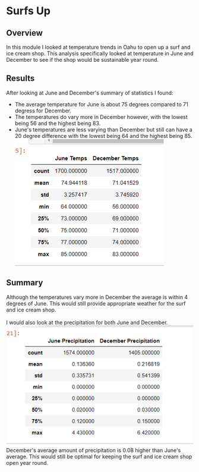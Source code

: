 # Surfs Up
## Overview
In this module I looked at temperature trends in Oahu to open up a surf and ice cream shop. This analysis specifically looked at temperature in June and December to see if the shop would be sustainable year round.

## Results
After looking at June and December's summary of statistics I found: <br/>
- The average temperature for June is about 75 degrees compared to 71 degress for December. 
- The temperatures do vary more in December however, with the lowest being 56 and the highest being 83.
- June's temperatures are less varying than December but still can have a 20 degree difference with the lowest being 64 and the highest being 85.<br/>
![Summary of Date](https://github.com/lbp12/surfs_up/blob/main/Resources/summary_stats.png)<br/>

## Summary
Although the temperatures vary more in December the average is within 4 degrees of June. This would still provide appropriate weather for the surf and ice cream shop.<br/>
<br/>
I would also look at the precipitation for both June and December. 
![Summary of Precipitation](https://github.com/lbp12/surfs_up/blob/main/Resources/summary_stats_prcp.png)<br/>
December's average amount of precipitation is 0.08 higher than June's average. This would still be optimal for keeping the surf and ice cream shop open year round.
